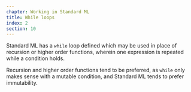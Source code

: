 ```yaml
---
chapter: Working in Standard ML
title: While loops
index: 2
section: 10
---
```

Standard ML has a `while` loop defined which may be used in place of recursion or higher order functions, wherein one expression is repeated while a condition holds.

Recursion and higher order functions tend to be preferred, as `while` only makes sense with a mutable condition, and Standard ML tends to prefer immutability.